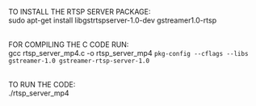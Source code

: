 TO INSTALL THE RTSP SERVER PACKAGE: </br>
sudo apt-get install libgstrtspserver-1.0-dev gstreamer1.0-rtsp </br></br>

FOR COMPILING THE C CODE RUN: </br>
gcc rtsp_server_mp4.c -o rtsp_server_mp4 `pkg-config --cflags --libs gstreamer-1.0 gstreamer-rtsp-server-1.0` </br></br>

TO RUN THE CODE: </br>
./rtsp_server_mp4 </br>

